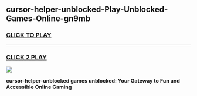 
## cursor-helper-unblocked-Play-Unblocked-Games-Online-gn9mb
<h3>
<a href="https://premium76.site?title=cursor-helper-unblocked&ref=25A">CLICK TO PLAY</a></h3>
<hr>

<h3>
<a href="https://premium76.site?title=cursor-helper-unblocked&ref=25A">CLICK 2 PLAY</a>
  
</h3>

<a href="https://premium76.site?title=cursor-helper-unblocked&ref=25A"><img src="https://clearcache.store/games.png"></a>


**cursor-helper-unblocked games unblocked: Your Gateway to Fun and Accessible Online Gaming**
